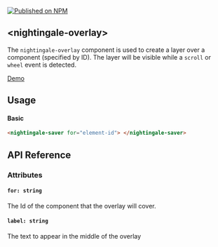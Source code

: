 [![Published on NPM](https://img.shields.io/npm/v/@nightingale-elements/nightingale-overlay.svg)](https://www.npmjs.com/package/@nightingale-elements/nightingale-overlay)

## &lt;nightingale-overlay&gt;

The `nightingale-overlay` component is used to create a layer over a component (specified by ID).
The layer will be visible while a `scroll` or `wheel` event is detected.

[Demo](https://ebi-webcomponents.github.io/nightingale/?path=/story/components-manager--manager)

## Usage

#### Basic

```html
<nightingale-saver for="element-id"> </nightingale-saver>
```

## API Reference

### Attributes

#### `for: string`

The Id of the component that the overlay will cover.

#### `label: string`

The text to appear in the middle of the overlay

